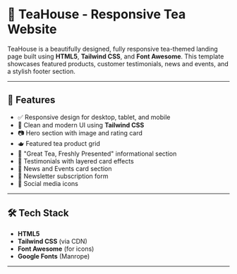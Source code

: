 # 🍵 TeaHouse - Responsive Tea Website

TeaHouse is a beautifully designed, fully responsive tea-themed landing page built using **HTML5**, **Tailwind CSS**, and **Font Awesome**. This template showcases featured products, customer testimonials, news and events, and a stylish footer section.

---

## 🚀 Features

- ✅ Responsive design for desktop, tablet, and mobile
- 🎨 Clean and modern UI using **Tailwind CSS**
- 📷 Hero section with image and rating card
- 🫖 Featured tea product grid
- 🌱 "Great Tea, Freshly Presented" informational section
- 💬 Testimonials with layered card effects
- 📰 News and Events card section
- 📩 Newsletter subscription form
- 📱 Social media icons

---

## 🛠 Tech Stack

- **HTML5**
- **Tailwind CSS** (via CDN)
- **Font Awesome** (for icons)
- **Google Fonts** (Manrope)

---



